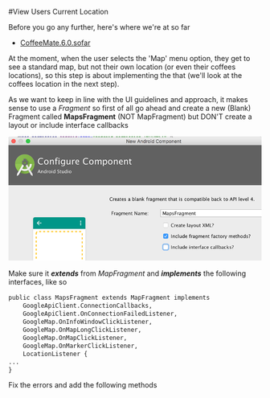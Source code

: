 #View Users Current Location

Before you go any further, here's where we're at so far

- [CoffeeMate.6.0.sofar](../archives/CoffeeMate.7.0.sofar.zip)


At the moment, when the user selects the 'Map' menu option, they get to see a standard map, but not their own location (or even their coffees locations), so this step is about implementing the that (we'll look at the coffees location in the next step).

As we want to keep in line with the UI guidelines and approach, it makes sense to use a <i>Fragment</i> so first of all go ahead and create a new (Blank) Fragment called **MapsFragment** (NOT MapFragment) but DON'T create a layout or include interface callbacks

![](/session07/lab/img/lab0704.png)

Make sure it **_extends_** from _MapFragment_ and **_implements_** the following interfaces, like so

```
public class MapsFragment extends MapFragment implements 
    GoogleApiClient.ConnectionCallbacks, 
    GoogleApiClient.OnConnectionFailedListener, 
    GoogleMap.OnInfoWindowClickListener, 
    GoogleMap.OnMapLongClickListener, 
    GoogleMap.OnMapClickListener, 
    GoogleMap.OnMarkerClickListener, 
    LocationListener {
...
}
```
Fix the errors and add the following methods